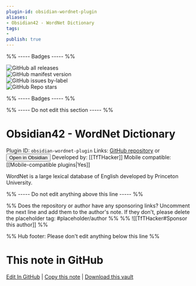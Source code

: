 ```yaml
---
plugin-id: obsidian-wordnet-plugin
aliases:
- Obsidian42 - WordNet Dictionary
tags: 
- 
publish: true
---
```


%% ----- Badges ----- %%

![GitHub all releases](https://img.shields.io/github/downloads/TfTHacker/Obsidian-WordNet/total?color=573E7A&logo=github&style=for-the-badge)   
![GitHub manifest version](https://img.shields.io/github/manifest-json/v/TfTHacker/Obsidian-WordNet?color=573E7A&logo=github&style=for-the-badge)   
![GitHub issues by-label](https://img.shields.io/github/issues/TfTHacker/Obsidian-WordNet/help%20wanted?color=573E7A&logo=github&style=for-the-badge)   
![GitHub Repo stars](https://img.shields.io/github/stars/TfTHacker/Obsidian-WordNet?color=573E7A&logo=github&style=for-the-badge)

%% ----- Badges ----- %%

%% ----- Do not edit this section ----- %%

# Obsidian42 - WordNet Dictionary

Plugin ID: `obsidian-wordnet-plugin`
Links: [GitHub repository](https://github.com/TfTHacker/Obsidian-WordNet) or [<button id=HH>Open in Obsidian</button>](obsidian://goto-plugin?id=obsidian-wordnet-plugin)
Developed by: [[TfTHacker]]
Mobile compatible: [[Mobile-compatible plugins|Yes]]

WordNet is a large lexical database of English developed by Princeton University.

%% ----- Do not edit anything above this line ----- %% 

%% Does the repository or author have any sponsoring links? Uncomment the next line and add them to the author's note. If they don't, please delete the placeholder tag: #placeholder/author %%
%% ![[TfTHacker#Sponsor this author]] %%

%% Hub footer: Please don't edit anything below this line %%

# This note in GitHub

<span class="git-footer">[Edit In GitHub](https://github.dev/obsidian-community/obsidian-hub/blob/main/02%20-%20Community%20Expansions/02.05%20All%20Community%20Expansions/Plugins/obsidian-wordnet-plugin.md "git-hub-edit-note") | [Copy this note](https://raw.githubusercontent.com/obsidian-community/obsidian-hub/main/02%20-%20Community%20Expansions/02.05%20All%20Community%20Expansions/Plugins/obsidian-wordnet-plugin.md "git-hub-copy-note") | [Download this vault](https://github.com/obsidian-community/obsidian-hub/archive/refs/heads/main.zip "git-hub-download-vault") </span>